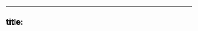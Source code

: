 
---
title: 
---
<div ref="customRenderer"></div>

<script>
  // generate by mdx plugin，do  not modify
  import React, { Suspense } from 'react';
  import ReactDOM from "react-dom";
  import { Link, useConfig  } from 'docz';
  import Package from '@docz-mdx/index.jsx';
  import Content from '/Users/caifeng.zxq/code/work/sunflower/docs/yizhanshi/Content.mdx';
  export default {
    mounted() {
      ReactDOM.render(React.createElement(Package, {
        Content
      }), this.$refs.customRenderer);
    }
  }
</script>
